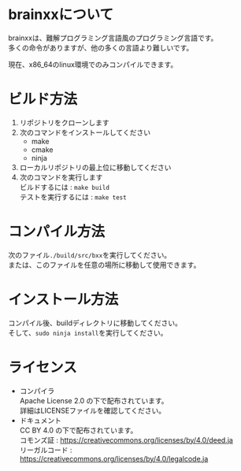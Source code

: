 # brainxxについて
brainxxは、難解プログラミング言語風のプログラミング言語です。  
多くの命令がありますが、他の多くの言語より難しいです。  

現在、x86_64のlinux環境でのみコンパイルできます。  

# ビルド方法
1. リポジトリをクローンします
2. 次のコマンドをインストールしてください
    - make
    - cmake
    - ninja
3. ローカルリポジトリの最上位に移動してください
4. 次のコマンドを実行します  
    ビルドするには :  `make build`  
    テストを実行するには : `make test`

# コンパイル方法
次のファイル`./build/src/bxx`を実行してください。  
または、このファイルを任意の場所に移動して使用できます。

# インストール方法
コンパイル後、buildディレクトリに移動してください。  
そして、`sudo ninja install`を実行してください。

# ライセンス
- コンパイラ  
    Apache License 2.0 の下で配布されています。  
    詳細はLICENSEファイルを確認してください。  
- ドキュメント  
    CC BY 4.0 の下で配布されています。  
    コモンズ証 : https://creativecommons.org/licenses/by/4.0/deed.ja  
    リーガルコード : https://creativecommons.org/licenses/by/4.0/legalcode.ja  
